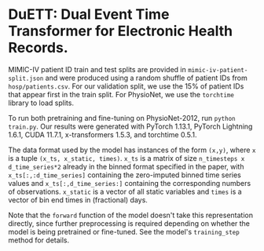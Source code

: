# DuETT: Dual Event Time Transformer for Electronic Health Records.

MIMIC-IV patient ID train and test splits are provided in `mimic-iv-patient-split.json` and were produced using a random shuffle of patient IDs from `hosp/patients.csv`. For our validation split, we use the 15% of patient IDs that appear first in the train split. For PhysioNet, we use the `torchtime` library to load splits.

To run both pretraining and fine-tuning on PhysioNet-2012, run `python train.py`. Our results were generated with PyTorch 1.13.1, PyTorch Lightning 1.6.1, CUDA 11.7.1, x-transformers 1.5.3, and torchtime 0.5.1.

The data format used by the model has instances of the form `(x,y)`, where `x` is a tuple `(x_ts, x_static, times)`. `x_ts` is a matrix of size `n_timesteps x d_time_series*2` already in the binned format specified in the paper, with `x_ts[:,:d_time_series]` containing the zero-imputed binned time series values and `x_ts[:,d_time_series:]` containing the corresponding numbers of observations. `x_static` is a vector of all static variables and `times` is a vector of bin end times in (fractional) days.

Note that the `forward` function of the model doesn't take this representation directly, since further preprocessing is required depending on whether the model is being pretrained or fine-tuned. See the model's `training_step` method for details.
